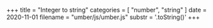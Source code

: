 +++
title = "Integer to string"
categories = [ "number", "string" ]
date = 2020-11-01
filename = "umber/js/umber.js"
substr = '.toString()'
+++
